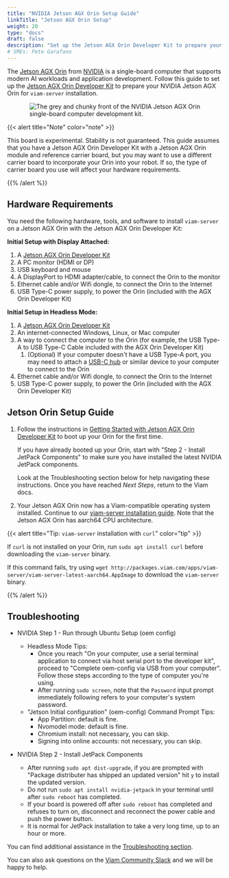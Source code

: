 ```yaml
---
title: "NVIDIA Jetson AGX Orin Setup Guide"
linkTitle: "Jetson AGX Orin Setup"
weight: 20
type: "docs"
draft: false
description: "Set up the Jetson AGX Orin Developer Kit to prepare your NVIDIA Jetson AGX Orin for viam-server installation."
# SMEs: Pete Garafano
---
```


The [Jetson AGX Orin](https://developer.nvidia.com/embedded/jetson-orin) from [NVIDIA](https://www.nvidia.com/) is a single-board computer that supports modern AI workloads and application development.
Follow this guide to set up the [Jetson AGX Orin Developer Kit](https://developer.nvidia.com/embedded/learn/get-started-jetson-agx-orin-devkit) to prepare your NVIDIA Jetson AGX Orin for `viam-server` installation.

<p style="margin:auto; width:400px;"><img src="../../img/jetson-agx-orin-setup/jetson-agx-orin-dev-kit.png" alt="The grey and chunky front of the NVIDIA Jetson AGX Orin single-board computer development kit." ></p>

{{< alert title="Note" color="note" >}}

This board is experimental. Stability is not guaranteed.
This guide assumes that you have a Jetson AGX Orin Developer Kit with a Jetson AGX Orin module and reference carrier board, but you may want to use a different carrier board to incorporate your Orin into your robot.
If so, the type of carrier board you use will affect your hardware requirements.

{{% /alert %}}

## Hardware Requirements

You need the following hardware, tools, and software to install `viam-server` on a Jetson AGX Orin with the Jetson AGX Orin Developer Kit:

**Initial Setup with Display Attached:**

1. A [Jetson AGX Orin Developer Kit](https://www.arrow.com/en/products/945-13730-0000-000/nvidia)
2. A PC monitor (HDMI or DP)
3. USB keyboard and mouse
4. A DisplayPort to HDMI adapter/cable, to connect the Orin to the monitor
5. Ethernet cable and/or Wifi dongle, to connect the Orin to the Internet
6. USB Type-C power supply, to power the Orin (included with the AGX Orin Developer Kit)

**Initial Setup in Headless Mode:**

1. A [Jetson AGX Orin Developer Kit](https://www.arrow.com/en/products/945-13730-0000-000/nvidia)
2. An internet-connected Windows, Linux, or Mac computer
3. A way to connect the computer to the Orin (for example, the USB Type-A to USB Type-C Cable included with the AGX Orin Developer Kit)
   1. (Optional) If your computer doesn't have a USB Type-A port, you may need to attach a [USB-C hub](https://toomanyadapters.com/best-usb-hubs/) or similar device to your computer to connect to the Orin
4. Ethernet cable and/or Wifi dongle, to connect the Orin to the Internet
5. USB Type-C power supply, to power the Orin (included with the AGX Orin Developer Kit)

## Jetson Orin Setup Guide

1. Follow the instructions in [Getting Started with Jetson AGX Orin Developer Kit](https://developer.nvidia.com/embedded/learn/get-started-jetson-agx-orin-devkit) to boot up your Orin for the first time.

    If you have already booted up your Orin, start with "Step 2 - Install JetPack Components" to make sure you have installed the latest NVIDIA JetPack components.

    Look at the Troubleshooting section below for help navigating these instructions.
    Once you have reached *Next Steps*, return to the Viam docs.

2. Your Jetson AGX Orin now has a Viam-compatible operating system installed.
    Continue to our [viam-server installation guide](/installation/install/).
    Note that the Jetson AGX Orin has aarch64 CPU architecture.

{{< alert title="Tip: <code>viam-server</code> installation with <code>curl</code>" color="tip" >}}

If `curl` is not installed on your Orin, run `sudo apt install curl` before downloading the `viam-server` binary.

If this command fails, try using `wget http://packages.viam.com/apps/viam-server/viam-server-latest-aarch64.AppImage` to download the `viam-server` binary.

{{% /alert %}}

## Troubleshooting

- NVIDIA Step 1 - Run through Ubuntu Setup (oem config)
  - Headless Mode Tips:
    - Once you reach "On your computer, use a serial terminal application to connect via host serial port to the developer kit", proceed to "Complete oem-config via USB from your computer".
      Follow those steps according to the type of computer you're using.
    - After running `sudo screen`, note that the `Password` input prompt immediately following refers to your computer's system password.
  - "Jetson Initial configuration" (oem-config) Command Prompt Tips:
    - App Partition: default is fine.
    - Nvomodel mode: default is fine.
    - Chromium install: not necessary, you can skip.
    - Signing into online accounts: not necessary, you can skip.

- NVIDIA Step 2 - Install JetPack Components
  - After running `sudo apt dist-upgrade`, if you are prompted with "Package distributer has shipped an updated version" hit `y` to install the updated version.
  - Do not run `sudo apt install nvidia-jetpack` in your terminal until after `sudo reboot` has completed.
  - If your board is powered off after `sudo reboot` has completed and refuses to turn on, disconnect and reconnect the power cable and push the power button.
  - It is normal for JetPack installation to take a very long time, up to an hour or more.

You can find additional assistance in the [Troubleshooting section](/appendix/troubleshooting/).

You can also ask questions on the [Viam Community Slack](https://join.slack.com/t/viamrobotics/shared_invite/zt-1f5xf1qk5-TECJc1MIY1MW0d6ZCg~Wnw) and we will be happy to help.
